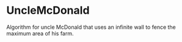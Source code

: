 # UncleMcDonald
Algorithm for uncle McDonald that uses an infinite wall to fence the maximum area of his farm.


